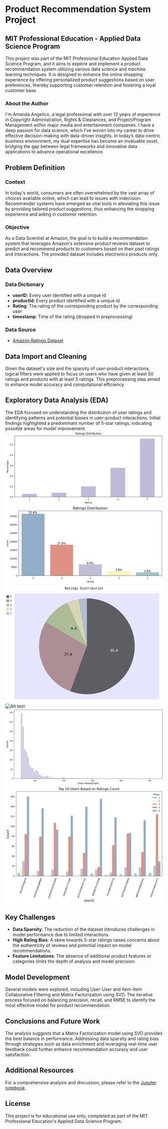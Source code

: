 # Product Recommendation System Project

## MIT Professional Education - Applied Data Science Program

This project was part of the MIT Professional Education Applied Data Science Program, and it aims to explore and implement a product recommendation system utilizing various data science and machine learning techniques. It is designed to enhance the online shopping experience by offering personalized product suggestions based on user preferences, thereby supporting customer retention and fostering a loyal customer base.

### About the Author

I'm Amanda Angelico, a legal professional with over 12 years of experience in Copyright Administration, Rights & Clearances, and Project/Program Management within major media and entertainment companies. I have a deep passion for data science, which I've woven into my career to drive effective decision-making with data-driven insights. In today’s data-centric business environment, my dual expertise has become an invaluable asset, bridging the gap between legal frameworks and innovative data applications to advance operational excellence.

## Problem Definition

### Context

In today's world, consumers are often overwhelmed by the vast array of choices available online, which can lead to issues with indecision. Recommender systems have emerged as vital tools in alleviating this issue by providing tailored product suggestions, thus enhancing the shopping experience and aiding in customer retention.

### Objective

As a Data Scientist at Amazon, the goal is to build a recommendation system that leverages Amazon's extensive product reviews dataset to predict and recommend products to customers based on their past ratings and interactions. The provided dataset includes electronics products only.

## Data Overview

### Data Dictionary

- **userID**: Every user identified with a unique id
- **productId**: Every product identified with a unique id
- **Rating**: The rating of the corresponding product by the corresponding user
- **timestamp**: Time of the rating (dropped in preprocessing)

### Data Source

- [Amazon Ratings Dataset](https://drive.google.com/file/d/1XahZcR287ke7j48I7-oj0KzmmwSSvA3Y/view)

## Data Import and Cleaning

Given the dataset's size and the sparsity of user-product interactions, logical filters were applied to focus on users who have given at least 50 ratings and products with at least 5 ratings. This preprocessing step aimed to enhance model accuracy and computational efficiency.

## Exploratory Data Analysis (EDA)

The EDA focused on understanding the distribution of user ratings and identifying patterns and potential biases in user-product interactions. Initial findings highlighted a predominant number of 5-star ratings, indicating possible areas for model improvement.
![Alt text](images/ratings_distribution.png)
![Alt text](images/ratings_distribution_percentages_and_counts.png)
![Alt text](images/ratings_distribution_pygal_piechart.png)
![Alt text](images/user-ratings_distribution_percentages_and_counts.png)
![Alt text](images/user-product_interactions.png)
![Alt text](images/top10_users.png)

## Key Challenges

- **Data Sparsity**: The reduction of the dataset introduces challenges in model performance due to limited interactions.
- **High Rating Bias**: A skew towards 5-star ratings raises concerns about the authenticity of reviews and potential impact on model recommendations.
- **Feature Limitations**: The absence of additional product features or categories limits the depth of analysis and model precision.

## Model Development

Several models were explored, including User-User and Item-Item Collaborative Filtering and Matrix Factorization using SVD. The iterative process focused on balancing precision, recall, and RMSE to identify the most effective model for product recommendation.

## Conclusions and Future Work

The analysis suggests that a Matrix Factorization model using SVD provides the best balance in performance. Addressing data sparsity and rating bias through strategies such as data enrichment and leveraging real-time user feedback could further enhance recommendation accuracy and user satisfaction.

## Additional Resources

For a comprehensive analysis and discussion, please refer to the [Jupyter notebook](https://github.com/amandaangelico/Data-Science-Projects/blob/main/Product-Recommendation-System/Product_Recommendation_System_Amazon_Dataset_Amanda_Angelico.ipynb).

## License

This project is for educational use only, completed as part of the MIT Professional Education's Applied Data Science Program.


